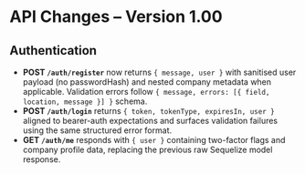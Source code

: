 # API Changes – Version 1.00

## Authentication
- **POST `/auth/register`** now returns `{ message, user }` with sanitised user payload (no passwordHash) and nested company metadata when applicable. Validation errors follow `{ message, errors: [{ field, location, message }] }` schema.
- **POST `/auth/login`** returns `{ token, tokenType, expiresIn, user }` aligned to bearer-auth expectations and surfaces validation failures using the same structured error format.
- **GET `/auth/me`** responds with `{ user }` containing two-factor flags and company profile data, replacing the previous raw Sequelize model response.
